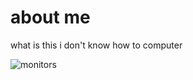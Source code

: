 # about me

what is this i don't know how to computer

![monitors](https://github.com/user-attachments/assets/e26df1f2-e767-4c7d-a293-a831308269eb)
